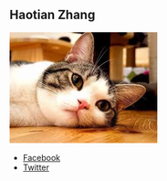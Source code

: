 Haotian Zhang
-------------

![](photos/haotian-zhang.jpeg)

* [Facebook](https://www.facebook.com/haotian.rocks)
* [Twitter](https://twitter.com/haotzhang)
